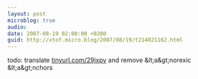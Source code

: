 ```yaml
---
layout: post
microblog: true
audio: 
date: 2007-08-19 02:00:00 +0200
guid: http://xtof.micro.blog/2007/08/19/t214021162.html
---
```

todo: translate [tinyurl.com/29jxpv](http://tinyurl.com/29jxpv)  and remove &amp;lt;a&amp;gt;norexic &amp;lt;a&amp;gt;nchors
